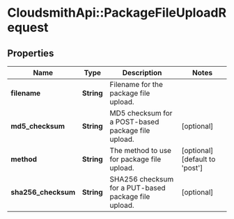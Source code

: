 # CloudsmithApi::PackageFileUploadRequest

## Properties
Name | Type | Description | Notes
------------ | ------------- | ------------- | -------------
**filename** | **String** | Filename for the package file upload. | 
**md5_checksum** | **String** | MD5 checksum for a POST-based package file upload. | [optional] 
**method** | **String** | The method to use for package file upload. | [optional] [default to &#39;post&#39;]
**sha256_checksum** | **String** | SHA256 checksum for a PUT-based package file upload. | [optional] 


